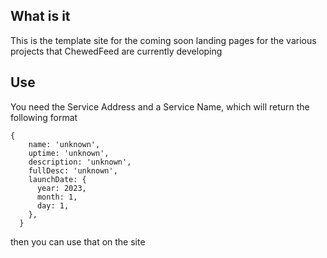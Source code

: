 ## What is it
This is the template site for the coming soon landing pages for the various projects that ChewedFeed are currently developing

## Use
You need the Service Address and a Service Name, which will return the following format

```
{
    name: 'unknown',
    uptime: 'unknown',
    description: 'unknown',
    fullDesc: 'unknown',
    launchDate: {
      year: 2023,
      month: 1,
      day: 1,
    },
  }
```

then you can use that on the site

